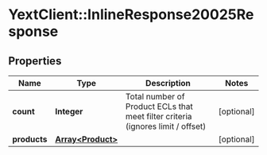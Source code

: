 # YextClient::InlineResponse20025Response

## Properties
Name | Type | Description | Notes
------------ | ------------- | ------------- | -------------
**count** | **Integer** | Total number of Product ECLs that meet filter criteria (ignores limit / offset) | [optional] 
**products** | [**Array&lt;Product&gt;**](Product.md) |  | [optional] 


